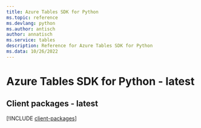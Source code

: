 ```yaml
---
title: Azure Tables SDK for Python
ms.topic: reference
ms.devlang: python
ms.author: antisch
author: annatisch
ms.service: tables
description: Reference for Azure Tables SDK for Python
ms.data: 10/26/2022
---
```

# Azure Tables SDK for Python - latest

## Client packages - latest
[!INCLUDE [client-packages](tables-client-index.md)]